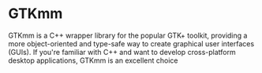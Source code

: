 # GTKmm 

GTKmm is a C++ wrapper library for the popular GTK+ toolkit, providing a more object-oriented and type-safe way to create graphical user interfaces (GUIs). If you're familiar with C++ and want to 
develop cross-platform desktop applications, GTKmm is an excellent choice
